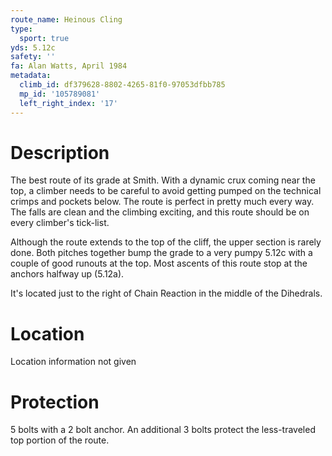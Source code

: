 ```yaml
---
route_name: Heinous Cling
type:
  sport: true
yds: 5.12c
safety: ''
fa: Alan Watts, April 1984
metadata:
  climb_id: df379628-8802-4265-81f0-97053dfbb785
  mp_id: '105789081'
  left_right_index: '17'
---
```

# Description
The best route of its grade at Smith.  With a dynamic crux coming near the top, a climber needs to be careful to avoid getting pumped on the technical crimps and pockets below.  The route is perfect in pretty much every way.  The falls are clean and the climbing exciting, and this route should be on every climber's tick-list.

Although the route extends to the top of the cliff, the upper section is rarely done.  Both pitches together bump the grade to a very pumpy 5.12c with a couple of good runouts at the top.  Most ascents of this route stop at the anchors halfway up (5.12a).

It's located just to the right of Chain Reaction in the middle of the Dihedrals.

# Location
Location information not given

# Protection
5 bolts with a 2 bolt anchor.  An additional 3 bolts protect the less-traveled top portion of the route.
